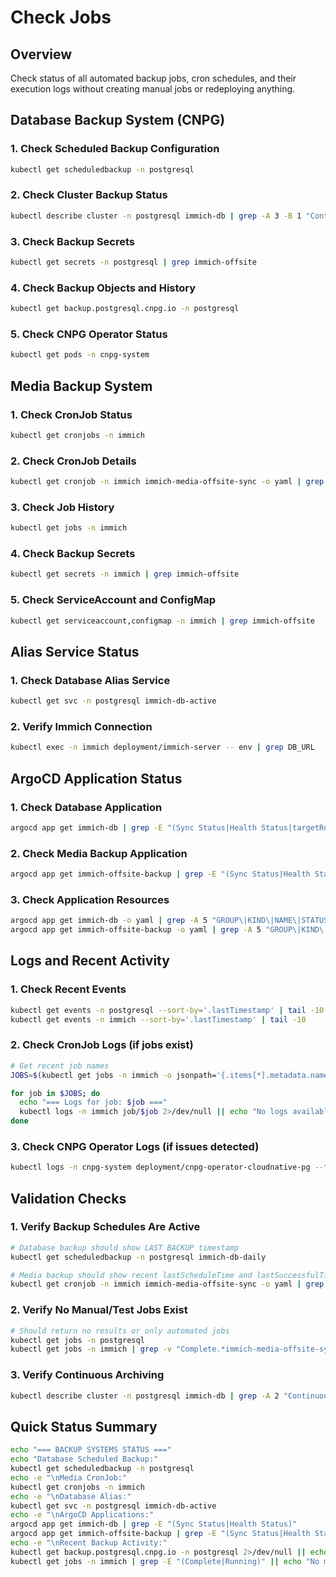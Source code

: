 # Check Jobs

## Overview

Check status of all automated backup jobs, cron schedules, and their execution logs without creating manual jobs or redeploying anything.

## Database Backup System (CNPG)

### 1. Check Scheduled Backup Configuration
```bash
kubectl get scheduledbackup -n postgresql
```

### 2. Check Cluster Backup Status
```bash
kubectl describe cluster -n postgresql immich-db | grep -A 3 -B 1 "ContinuousArchiving\|Backup\|backup"
```

### 3. Check Backup Secrets
```bash
kubectl get secrets -n postgresql | grep immich-offsite
```

### 4. Check Backup Objects and History
```bash
kubectl get backup.postgresql.cnpg.io -n postgresql
```

### 5. Check CNPG Operator Status
```bash
kubectl get pods -n cnpg-system
```

## Media Backup System

### 1. Check CronJob Status
```bash
kubectl get cronjobs -n immich
```

### 2. Check CronJob Details
```bash
kubectl get cronjob -n immich immich-media-offsite-sync -o yaml | grep -A 3 -B 3 "schedule\|suspend\|lastScheduleTime\|lastSuccessfulTime"
```

### 3. Check Job History
```bash
kubectl get jobs -n immich
```

### 4. Check Backup Secrets
```bash
kubectl get secrets -n immich | grep immich-offsite
```

### 5. Check ServiceAccount and ConfigMap
```bash
kubectl get serviceaccount,configmap -n immich | grep immich-offsite
```

## Alias Service Status

### 1. Check Database Alias Service
```bash
kubectl get svc -n postgresql immich-db-active
```

### 2. Verify Immich Connection
```bash
kubectl exec -n immich deployment/immich-server -- env | grep DB_URL
```

## ArgoCD Application Status

### 1. Check Database Application
```bash
argocd app get immich-db | grep -E "(Sync Status|Health Status|targetRevision)"
```

### 2. Check Media Backup Application
```bash
argocd app get immich-offsite-backup | grep -E "(Sync Status|Health Status|targetRevision)"
```

### 3. Check Application Resources
```bash
argocd app get immich-db -o yaml | grep -A 5 "GROUP\|KIND\|NAME\|STATUS\|HEALTH"
argocd app get immich-offsite-backup -o yaml | grep -A 5 "GROUP\|KIND\|NAME\|STATUS\|HEALTH"
```

## Logs and Recent Activity

### 1. Check Recent Events
```bash
kubectl get events -n postgresql --sort-by='.lastTimestamp' | tail -10
kubectl get events -n immich --sort-by='.lastTimestamp' | tail -10
```

### 2. Check CronJob Logs (if jobs exist)
```bash
# Get recent job names
JOBS=$(kubectl get jobs -n immich -o jsonpath='{.items[*].metadata.name}' | tr ' ' '\n' | tail -3)

for job in $JOBS; do
  echo "=== Logs for job: $job ==="
  kubectl logs -n immich job/$job 2>/dev/null || echo "No logs available for $job"
done
```

### 3. Check CNPG Operator Logs (if issues detected)
```bash
kubectl logs -n cnpg-system deployment/cnpg-operator-cloudnative-pg --tail=20
```

## Validation Checks

### 1. Verify Backup Schedules Are Active
```bash
# Database backup should show LAST BACKUP timestamp
kubectl get scheduledbackup -n postgresql immich-db-daily

# Media backup should show recent lastScheduleTime and lastSuccessfulTime
kubectl get cronjob -n immich immich-media-offsite-sync -o yaml | grep -E "lastScheduleTime|lastSuccessfulTime"
```

### 2. Verify No Manual/Test Jobs Exist
```bash
# Should return no results or only automated jobs
kubectl get jobs -n postgresql
kubectl get jobs -n immich | grep -v "Complete.*immich-media-offsite-sync"
```

### 3. Verify Continuous Archiving
```bash
kubectl describe cluster -n postgresql immich-db | grep -A 2 "ContinuousArchiving"
```

## Quick Status Summary
```bash
echo "=== BACKUP SYSTEMS STATUS ==="
echo "Database Scheduled Backup:"
kubectl get scheduledbackup -n postgresql
echo -e "\nMedia CronJob:"
kubectl get cronjobs -n immich
echo -e "\nDatabase Alias:"
kubectl get svc -n postgresql immich-db-active
echo -e "\nArgoCD Applications:"
argocd app get immich-db | grep -E "(Sync Status|Health Status)"
argocd app get immich-offsite-backup | grep -E "(Sync Status|Health Status)"
echo -e "\nRecent Backup Activity:"
kubectl get backup.postgresql.cnpg.io -n postgresql 2>/dev/null || echo "No backup objects found"
kubectl get jobs -n immich | grep -E "(Complete|Running)" || echo "No media jobs found"
```
